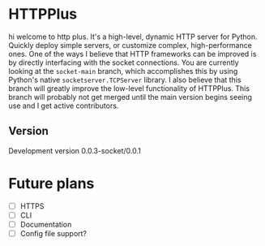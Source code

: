
# HTTPPlus
hi welcome to http plus. It's a high-level, dynamic HTTP server for Python. Quickly deploy simple servers, or customize complex, 
high-performance ones.
One of the ways I believe that HTTP frameworks can be improved is by directly interfacing with the socket connections. You are currently looking at the `socket-main` branch, which accomplishes this by using Python's native `socketserver.TCPServer` library. I also believe that this branch will greatly improve the low-level functionality of HTTPPlus. This branch will probably not get merged until the main version begins seeing use and I get active contributors.

## Version
Development version 0.0.3-socket/0.0.1

# Future plans
- [ ] HTTPS
- [ ] CLI
- [ ] Documentation
- [ ] Config file support?

[//]: # (TODO: add more stuff here)
